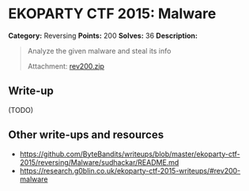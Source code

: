 # EKOPARTY CTF 2015: Malware

**Category:** Reversing
**Points:** 200
**Solves:** 36
**Description:**

> Analyze the given malware and steal its info
> 
> Attachment: [rev200.zip](./rev200.zip)


## Write-up

(TODO)

## Other write-ups and resources

* <https://github.com/ByteBandits/writeups/blob/master/ekoparty-ctf-2015/reversing/Malware/sudhackar/README.md>
* <https://research.g0blin.co.uk/ekoparty-ctf-2015-writeups/#rev200-malware>
